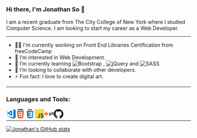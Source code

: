 ### Hi there, I'm Jonathan So 👋

I am a recent graduate from The City College of New York where I studied Computer Science. I am looking to start my career as a Web Developer. 

---

- 👨‍💻 I'm currently working on Front End Libraries Certification from freeCodeCamp
- 👀 I’m interested in Web Development.
- 🌱 I’m currently learning <img  alt="Bootstrap" src="https://img.shields.io/badge/bootstrap-%23563D7C.svg?style=for-the-badge&logo=bootstrap&logoColor=white"/> , <img  alt="jQuery" src="https://img.shields.io/badge/jquery-%230769AD.svg?style=for-the-badge&logo=jquery&logoColor=white"/> and <img  alt="SASS" src="https://img.shields.io/badge/SASS-hotpink.svg?style=for-the-badge&logo=SASS&logoColor=white"/>
- 💞️ I’m looking to collaborate with other developers.
- ⚡ Fun fact: I love to create digital art.

---
### Languages and Tools:

<img align="left" alt="Visual Studio Code" width="26px" src="https://raw.githubusercontent.com/github/explore/80688e429a7d4ef2fca1e82350fe8e3517d3494d/topics/visual-studio-code/visual-studio-code.png" />
<img align="left" width="26px" alt="HTML5" src="https://raw.githubusercontent.com/github/explore/5c058a388828bb5fde0bcafd4bc867b5bb3f26f3/topics/html/html.png"/> 
<img align="left" width="26px" alt="CSS" src="https://raw.githubusercontent.com/github/explore/5c058a388828bb5fde0bcafd4bc867b5bb3f26f3/topics/css/css.png"/> 
<img align="left" width="26px" alt="JavaScript" src="https://raw.githubusercontent.com/github/explore/80688e429a7d4ef2fca1e82350fe8e3517d3494d/topics/javascript/javascript.png"/> 
<img align="left" width="26px" alt="Git" src="https://raw.githubusercontent.com/github/explore/5c058a388828bb5fde0bcafd4bc867b5bb3f26f3/topics/git/git.png"/> 
<img align="left" alt="GitHub" width="26px" src="https://raw.githubusercontent.com/github/explore/78df643247d429f6cc873026c0622819ad797942/topics/github/github.png" />
<br>

---
[![Jonathan's GitHub stats](https://github-readme-stats.vercel.app/api?username=Jonathan668)](https://github.com/Jonathan668/github-readme-stats)




<!---
Jonathan668/Jonathan668 is a ✨ special ✨ repository because its `README.md` (this file) appears on your GitHub profile.
You can click the Preview link to take a look at your changes.
--->
